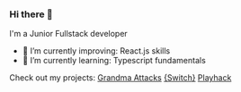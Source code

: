 ### Hi there 👋

I'm a Junior Fullstack developer

- 🔭 I’m currently improving: React.js skills
- 🌱 I’m currently learning: Typescript fundamentals

Check out my projects: [Grandma Attacks](https://miloliveira.github.io/Project_1_Game/) [{Switch}](https://project-fullstackapp.herokuapp.com/)  [Playhack](https://playhack.netlify.app/)


